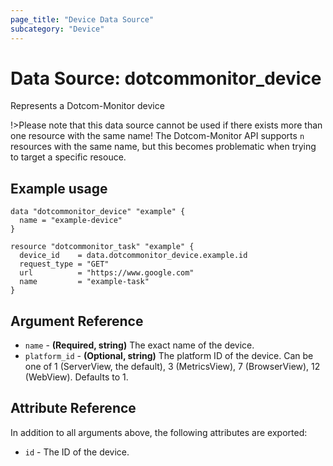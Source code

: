 ```yaml
---
page_title: "Device Data Source"
subcategory: "Device"
---
```

# Data Source: dotcommonitor_device
Represents a Dotcom-Monitor device

!>Please note that this data source cannot be used if there exists more than one resource with the same name! The Dotcom-Monitor API supports `n` resources with the same name, but this becomes problematic when trying to target a specific resouce.

## Example usage
```hcl
data "dotcommonitor_device" "example" {
  name = "example-device"
}

resource "dotcommonitor_task" "example" {
  device_id    = data.dotcommonitor_device.example.id
  request_type = "GET"
  url          = "https://www.google.com"
  name         = "example-task"
}
```

## Argument Reference
* `name` - **(Required, string)** The exact name of the device.
* `platform_id` - **(Optional, string)** The platform ID of the device. Can be one of 1 (ServerView, the default), 3 (MetricsView), 7 (BrowserView), 12 (WebView). Defaults to 1.

## Attribute Reference
In addition to all arguments above, the following attributes are exported:

* `id` - The ID of the device.
